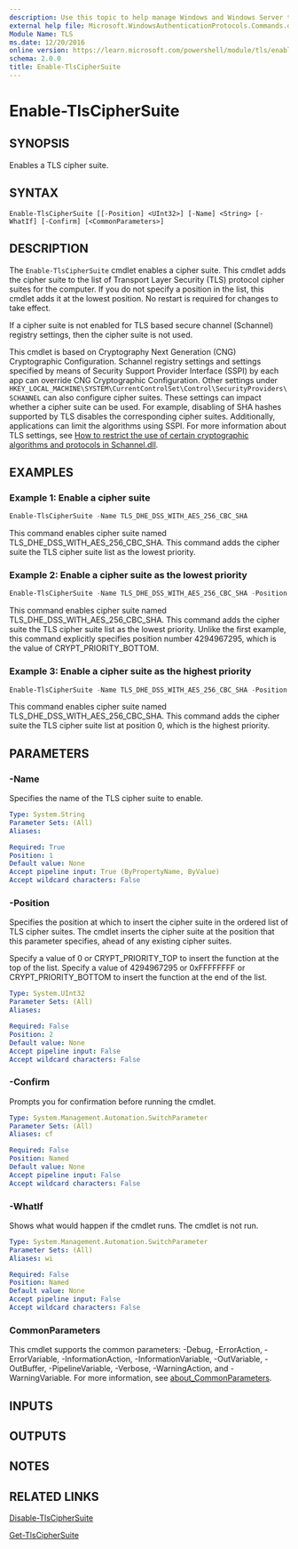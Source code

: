 ```yaml
---
description: Use this topic to help manage Windows and Windows Server technologies with Windows PowerShell.
external help file: Microsoft.WindowsAuthenticationProtocols.Commands.dll-Help.xml
Module Name: TLS
ms.date: 12/20/2016
online version: https://learn.microsoft.com/powershell/module/tls/enable-tlsciphersuite?view=windowsserver2022-ps&wt.mc_id=ps-gethelp
schema: 2.0.0
title: Enable-TlsCipherSuite
---
```


# Enable-TlsCipherSuite

## SYNOPSIS
Enables a TLS cipher suite.

## SYNTAX

```
Enable-TlsCipherSuite [[-Position] <UInt32>] [-Name] <String> [-WhatIf] [-Confirm] [<CommonParameters>]
```

## DESCRIPTION

The `Enable-TlsCipherSuite` cmdlet enables a cipher suite. This cmdlet adds the cipher suite to the
list of Transport Layer Security (TLS) protocol cipher suites for the computer. If you do not
specify a position in the list, this cmdlet adds it at the lowest position. No restart is required
for changes to take effect.

If a cipher suite is not enabled for TLS based secure channel (Schannel) registry settings, then the
cipher suite is not used.

This cmdlet is based on Cryptography Next Generation (CNG) Cryptographic Configuration. Schannel
registry settings and settings specified by means of Security Support Provider Interface (SSPI) by
each app can override CNG Cryptographic Configuration. Other settings under
`HKEY_LOCAL_MACHINE\SYSTEM\CurrentControlSet\Control\SecurityProviders\SCHANNEL` can also configure
cipher suites. These settings can impact whether a cipher suite can be used. For example, disabling
of SHA hashes supported by TLS disables the corresponding cipher suites. Additionally, applications
can limit the algorithms using SSPI. For more information about TLS settings, see
[How to restrict the use of certain cryptographic algorithms and protocols in Schannel.dll](https://support.microsoft.com/kb/245030).

## EXAMPLES

### Example 1: Enable a cipher suite

```powershell
Enable-TlsCipherSuite -Name TLS_DHE_DSS_WITH_AES_256_CBC_SHA
```

This command enables cipher suite named TLS_DHE_DSS_WITH_AES_256_CBC_SHA.
This command adds the cipher suite the TLS cipher suite list as the lowest priority.

### Example 2: Enable a cipher suite as the lowest priority

```powershell
Enable-TlsCipherSuite -Name TLS_DHE_DSS_WITH_AES_256_CBC_SHA -Position 4294967295
```

This command enables cipher suite named TLS_DHE_DSS_WITH_AES_256_CBC_SHA. This command adds the
cipher suite the TLS cipher suite list as the lowest priority. Unlike the first example, this
command explicitly specifies position number 4294967295, which is the value of
CRYPT_PRIORITY_BOTTOM.

### Example 3: Enable a cipher suite as the highest priority

```powershell
Enable-TlsCipherSuite -Name TLS_DHE_DSS_WITH_AES_256_CBC_SHA -Position 0
```

This command enables cipher suite named TLS_DHE_DSS_WITH_AES_256_CBC_SHA. This command adds the
cipher suite the TLS cipher suite list at position 0, which is the highest priority.

## PARAMETERS

### -Name

Specifies the name of the TLS cipher suite to enable.

```yaml
Type: System.String
Parameter Sets: (All)
Aliases:

Required: True
Position: 1
Default value: None
Accept pipeline input: True (ByPropertyName, ByValue)
Accept wildcard characters: False
```

### -Position

Specifies the position at which to insert the cipher suite in the ordered list of TLS cipher suites.
The cmdlet inserts the cipher suite at the position that this parameter specifies, ahead of any
existing cipher suites.

Specify a value of 0 or CRYPT_PRIORITY_TOP to insert the function at the top of the list. Specify a
value of 4294967295 or 0xFFFFFFFF or CRYPT_PRIORITY_BOTTOM to insert the function at the end of the
list.

```yaml
Type: System.UInt32
Parameter Sets: (All)
Aliases:

Required: False
Position: 2
Default value: None
Accept pipeline input: False
Accept wildcard characters: False
```

### -Confirm

Prompts you for confirmation before running the cmdlet.

```yaml
Type: System.Management.Automation.SwitchParameter
Parameter Sets: (All)
Aliases: cf

Required: False
Position: Named
Default value: None
Accept pipeline input: False
Accept wildcard characters: False
```

### -WhatIf

Shows what would happen if the cmdlet runs. The cmdlet is not run.

```yaml
Type: System.Management.Automation.SwitchParameter
Parameter Sets: (All)
Aliases: wi

Required: False
Position: Named
Default value: None
Accept pipeline input: False
Accept wildcard characters: False
```

### CommonParameters

This cmdlet supports the common parameters: -Debug, -ErrorAction, -ErrorVariable,
-InformationAction, -InformationVariable, -OutVariable, -OutBuffer, -PipelineVariable, -Verbose,
-WarningAction, and -WarningVariable. For more information, see [about_CommonParameters](http://go.microsoft.com/fwlink/?LinkID=113216).

## INPUTS

## OUTPUTS

## NOTES

## RELATED LINKS

[Disable-TlsCipherSuite](./Disable-TlsCipherSuite.md)

[Get-TlsCipherSuite](./Get-TlsCipherSuite.md)
